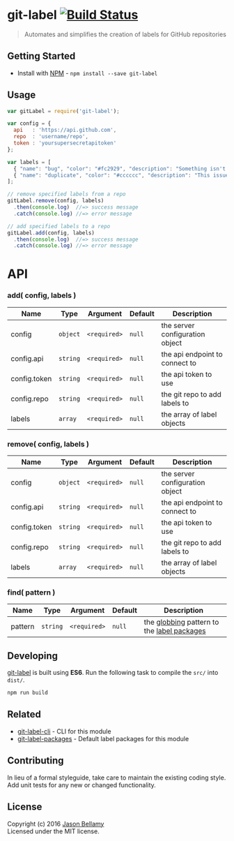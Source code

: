 # git-label [![Build Status](https://travis-ci.org/jasonbellamy/git-label.svg)](https://travis-ci.org/jasonbellamy/git-label)

> Automates and simplifies the creation of labels for GitHub repositories


## Getting Started

- Install with [NPM](https://www.npmjs.org/) - `npm install --save git-label`


## Usage

```javascript
var gitLabel = require('git-label');

var config = {
  api   : 'https://api.github.com',
  repo  : 'username/repo',
  token : 'yoursupersecretapitoken'
};

var labels = [
  { "name": "bug", "color": "#fc2929", "description": "Something isn't working" },
  { "name": "duplicate", "color": "#cccccc", "description": "This issue or pull request already exists" }
];

// remove specified labels from a repo
gitLabel.remove(config, labels)
  .then(console.log)  //=> success message
  .catch(console.log) //=> error message

// add specified labels to a repo
gitLabel.add(config, labels)
  .then(console.log)  //=> success message
  .catch(console.log) //=> error message
```


# API

### add( config, labels )

Name         | Type     | Argument     | Default | Description
-------------|----------|--------------|---------|------------
config       | `object` | `<required>` | `null`  | the server configuration object
config.api   | `string` | `<required>` | `null`  | the api endpoint to connect to
config.token | `string` | `<required>` | `null`  | the api token to use
config.repo  | `string` | `<required>` | `null`  | the git repo to add labels to
labels       | `array`  | `<required>` | `null`  | the array of label objects

### remove( config, labels )

Name         | Type     | Argument     | Default | Description
-------------|----------|--------------|---------|------------
config       | `object` | `<required>` | `null`  | the server configuration object
config.api   | `string` | `<required>` | `null`  | the api endpoint to connect to
config.token | `string` | `<required>` | `null`  | the api token to use
config.repo  | `string` | `<required>` | `null`  | the git repo to add labels to
labels       | `array`  | `<required>` | `null`  | the array of label objects

### find( pattern )

Name         | Type     | Argument     | Default | Description
-------------|----------|--------------|---------|------------
pattern      | `string` | `<required>` | `null`  | the [globbing](https://github.com/isaacs/node-glob) pattern to the [label packages](https://github.com/jasonbellamy/git-label-packages)


## Developing

[git-label](https://github.com/jasonbellamy/git-label) is built using **ES6**. Run the following task to compile the `src/` into `dist/`.

```bash
npm run build
```


## Related

- [git-label-cli](https://github.com/jasonbellamy/git-label-cli) - CLI for this module
- [git-label-packages](https://github.com/jasonbellamy/git-label-packages) - Default label packages for this module


## Contributing
In lieu of a formal styleguide, take care to maintain the existing coding style. Add unit tests for any new or changed functionality.


## License
Copyright (c) 2016 [Jason Bellamy ](http://jasonbellamy.com)  
Licensed under the MIT license.

